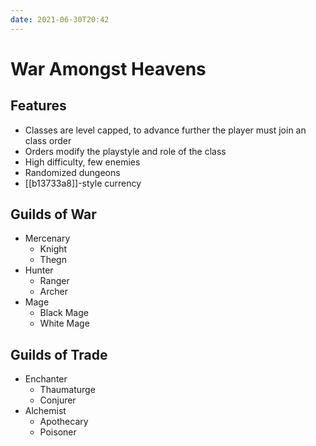 ```yaml
---
date: 2021-06-30T20:42
---
```


# War Amongst Heavens

## Features

- Classes are level capped, to advance further the player must join an class order
- Orders modify the playstyle and role of the class
- High difficulty, few enemies
- Randomized dungeons
- [[b13733a8]]-style currency

## Guilds of War

- Mercenary
  - Knight
  - Thegn
- Hunter
  - Ranger
  - Archer
- Mage
  - Black Mage
  - White Mage

## Guilds of Trade

- Enchanter
  - Thaumaturge
  - Conjurer
- Alchemist
  - Apothecary
  - Poisoner
